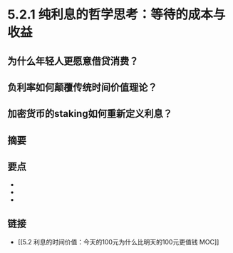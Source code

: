 # 5.2.1 纯利息的哲学思考：等待的成本与收益

## 为什么年轻人更愿意借贷消费？


## 负利率如何颠覆传统时间价值理论？


## 加密货币的staking如何重新定义利息？


## 摘要


## 要点

- 
- 
- 

## 链接

- [[5.2 利息的时间价值：今天的100元为什么比明天的100元更值钱 MOC]]
